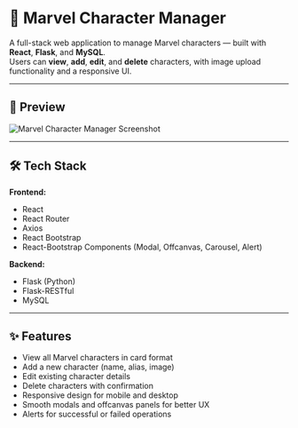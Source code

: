 # 🚀 Marvel Character Manager

A full-stack web application to manage Marvel characters — built with **React**, **Flask**, and **MySQL**.  
Users can **view**, **add**, **edit**, and **delete** characters, with image upload functionality and a responsive UI.

---

## 📸 Preview

![Marvel Character Manager Screenshot](../frontend/marvel-project/public/screenshot.png)


---

## 🛠 Tech Stack

**Frontend:**
- React
- React Router
- Axios
- React Bootstrap
- React-Bootstrap Components (Modal, Offcanvas, Carousel, Alert)

**Backend:**
- Flask (Python)
- Flask-RESTful
- MySQL

---

## ✨ Features

- View all Marvel characters in card format
- Add a new character (name, alias, image)
- Edit existing character details
- Delete characters with confirmation
- Responsive design for mobile and desktop
- Smooth modals and offcanvas panels for better UX
- Alerts for successful or failed operations
